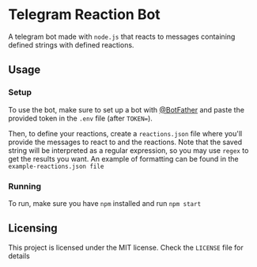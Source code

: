 # Telegram Reaction Bot

A telegram bot made with `node.js` that reacts to messages containing defined strings with defined reactions.

## Usage

### Setup

To use the bot, make sure to set up a bot with [@BotFather](https://t.me/BotFather) and paste the provided token in the `.env` file (after `TOKEN=`).

Then, to define your reactions, create a `reactions.json` file where you'll provide the messages to react to and the reactions. Note that the saved string will be interpreted as a regular expression, so you may use `regex` to get the results you want. An example of formatting can be found in the `example-reactions.json file`

### Running

To run, make sure you have `npm` installed and run `npm start`


## Licensing

This project is licensed under the MIT license. Check the `LICENSE` file for details
